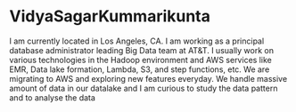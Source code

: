 # VidyaSagarKummarikunta
I am currently located in Los Angeles, CA. I am working as a principal database administrator leading Big Data team at AT&T. I usually work on various technologies in the Hadoop environment and AWS services like EMR, Data lake formation, Lambda, S3, and step functions, etc. We are migrating to AWS and exploring new features everyday. We handle massive amount of data in our datalake and I am curious to study the data pattern and to analyse the data
